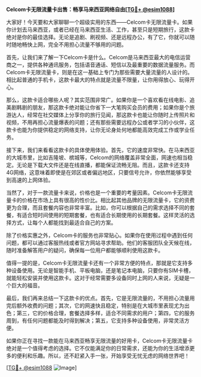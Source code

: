 **Celcom卡无限流量卡出售：畅享马来西亚网络自由[[TG💪+ @esim1088](https://t.me/s/esim1088)]**

大家好！今天要和大家聊聊一个超级实用的东西——Celcom卡无限流量卡。如果你计划去马来西亚，或者已经在马来西亚生活、工作，甚至只是短期旅行，这款卡绝对是你的最佳选择。无论是追剧、刷视频、还是远程办公，有了它，你就可以随时随地畅快上网，完全不用担心流量不够用的问题。

首先，让我们来了解一下Celcom卡是什么。Celcom是马来西亚最大的电信运营商之一，提供各种通讯服务，包括语音通话、短信以及最重要的数据流量服务。而Celcom卡无限流量卡，则是在这一基础上专门为那些需要大量流量的人设计的。相比起普通的手机卡，这款卡最大的特点就是流量不限量，让你用得放心、玩得开心。

那么，这款卡适合哪些人呢？其实范围非常广。如果你是一个喜欢看在线电影、追美剧韩剧的朋友，那这款卡绝对能让你省下一大笔购买会员的费用；如果你是个旅游达人，经常在社交媒体上分享你的旅行见闻，那这款卡也能让你随时上传照片和视频，不用再担心流量爆表的问题；还有那些需要远程办公或者学习的小伙伴，这款卡也能为你提供稳定的网络支持，让你无论身处何地都能高效完成工作或学业任务。

接下来，我们来看看这款卡的具体使用体验。首先，它的速度非常快。在马来西亚的大城市里，比如吉隆坡、槟城等，Celcom的网络覆盖非常全面，网速也相当稳定。无论是下载大文件还是在线直播，都能保证流畅无阻。而且，这款卡还支持4G网络，这意味着即使是在郊区或者偏远地区，只要信号允许，你依然能够享受到高速的上网体验。

当然了，对于一款流量卡来说，价格也是一个重要的考量因素。Celcom卡无限流量卡的价格在市场上具有很高的性价比。相比起其他品牌的无限流量卡，它的资费更为合理，而且套餐内容也非常丰富。比如，你可以根据自己的需求选择不同的套餐，有适合短时间使用的短期套餐，也有适合长期使用的长期套餐。这样灵活的选择方式，让每个人都能找到最适合自己的方案。

除了价格实惠之外，Celcom卡的服务也非常贴心。如果你在使用过程中遇到任何问题，都可以通过客服热线或者官方网站寻求帮助。他们的客服团队全天候在线，随时准备解答用户的疑问，确保每一位用户都能够顺利使用这款卡。

值得一提的是，Celcom卡无限流量卡还有一个非常方便的特点，那就是它支持多种设备使用。无论是智能手机、平板电脑，还是笔记本电脑，只要你有SIM卡槽，就能轻松安装并使用这款卡。这对于经常需要多设备同时上网的人来说，无疑是一个巨大的福音。

最后，我们再来总结一下这款卡的优点。首先，它是无限流量的，不用担心流量用完后额外收费的问题；其次，它的网速快且稳定，特别是在大城市里表现尤为出色；第三，它的价格合理，套餐选择多样，适合不同需求的用户；第四，它的服务周到，有任何问题都能及时得到解决；第五，它支持多种设备使用，非常灵活方便。

如果你正在寻找一款能在马来西亚畅享无限流量的好用卡，Celcom卡无限流量卡绝对是一个值得考虑的选择。它不仅能满足你的日常需求，还能为你的生活增添更多的便利和乐趣。所以，还不赶紧入手一张，开始享受无忧无虑的网络世界吧！

[[TG💪+ @esim1088](https://t.me/s/esim1088) ![Image](https://i.postimg.cc/4NQfJmqS/Snipaste-2025-05-13-00-14-12.png)]